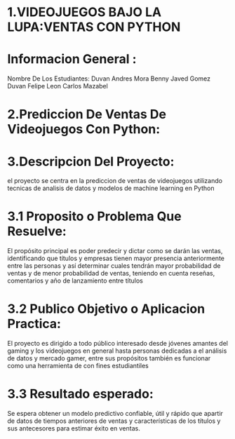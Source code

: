 # 1.VIDEOJUEGOS BAJO LA LUPA:VENTAS CON PYTHON
# Informacion General :
Nombre De Los Estudiantes:
  Duvan Andres Mora
  Benny Javed Gomez
  Duvan Felipe Leon 
  Carlos Mazabel 
# 2.Prediccion De Ventas De Videojuegos Con Python:
# 3.Descripcion Del Proyecto:
  el proyecto se centra en la prediccion de ventas de videojuegos utilizando tecnicas de analisis de datos y modelos de machine learning en Python
# 3.1 Proposito o Problema Que Resuelve:
  El propósito principal es poder predecir y dictar como se darán las ventas, identificando que títulos y empresas tienen mayor presencia anteriormente entre las personas y así determinar cuales tendrán mayor probabilidad de 
  ventas y de menor probabilidad de ventas, teniendo en cuenta reseñas, comentarios y año de lanzamiento entre títulos 
# 3.2 Publico Objetivo o Aplicacion Practica:
  El proyecto es dirigido a todo público interesado desde jóvenes amantes del gaming y los videojuegos en general hasta personas dedicadas a el análisis de datos y mercado gamer, entre sus propósitos también es funcionar
  como una herramienta de con fines estudiantiles    
# 3.3 Resultado esperado:
  Se espera obtener un modelo predictivo confiable, útil y rápido que apartir de datos de tiempos anteriores de ventas y características de los títulos y sus antecesores para estimar éxito en ventas.
